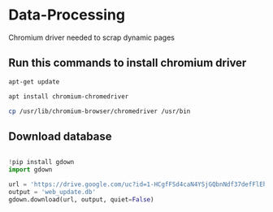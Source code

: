 # Data-Processing

Chromium driver needed to scrap dynamic pages

## Run this commands to install chromium driver
```bash
apt-get update
```
```bash
apt install chromium-chromedriver
```
```bash
cp /usr/lib/chromium-browser/chromedriver /usr/bin
```
 
## Download database
```python

!pip install gdown
import gdown

url = 'https://drive.google.com/uc?id=1-HCgfFSd4caN4YSjGQbnNdf37defFlEh'
output = 'web_update.db'
gdown.download(url, output, quiet=False)

```

